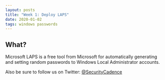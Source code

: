 ```yaml
---
layout: posts
title: "Week 1: Deploy LAPS"
date: 2020-01-02
tags: windows passwords
---
```


<h2>What?</h2>
Microsoft LAPS is a free tool from Microsoft for automatically generating and setting random passwords
to Windows Local Administrator accounts.



Also be sure to follow us on Twitter: [@SecurityCadence](https://twitter.com/securitycadence)
